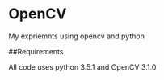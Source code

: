 # OpenCV

My expriemnts using opencv and python

##Requirements

All code uses python 3.5.1 and OpenCV 3.1.0
